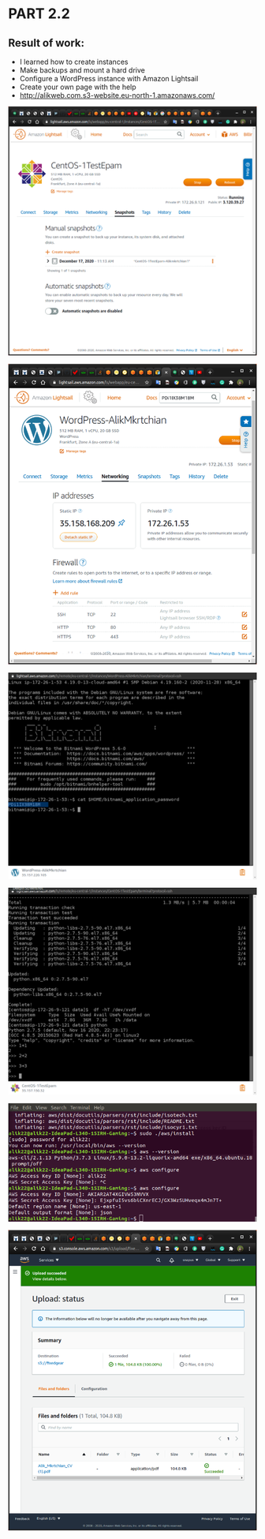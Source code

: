 # PART 2.2

## Result of work:
- I learned how to create instances
- Make backups and mount a hard drive
- Configure a WordPress instance with Amazon Lightsail
- Create your own page with the help
- http://alikweb.com.s3-website.eu-north-1.amazonaws.com/


![Image ]( https://github.com/AlikMkrtchian/DevOps_online_Kharkiv_2020Q4-2021Q1/blob/master/module2/task2.2/DeepinScreenshot_google-chrome_20201217111603.png)

![Image ](https://github.com/AlikMkrtchian/DevOps_online_Kharkiv_2020Q4-2021Q1/blob/master/module2/task2.2/staticip.png)

![Image ](https://github.com/AlikMkrtchian/DevOps_online_Kharkiv_2020Q4-2021Q1/blob/master/module2/task2.2/DeepinScreenshot_google-chrome_20201221192956.png)

![Image ](https://github.com/AlikMkrtchian/DevOps_online_Kharkiv_2020Q4-2021Q1/blob/master/module2/task2.2/Python_for_Disk1.png)

![Image ](https://github.com/AlikMkrtchian/DevOps_online_Kharkiv_2020Q4-2021Q1/blob/master/module2/task2.2/awsconfig.png)

![Image ](https://github.com/AlikMkrtchian/DevOps_online_Kharkiv_2020Q4-2021Q1/blob/master/module2/task2.2/uploads3.png)
